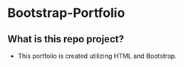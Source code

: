 # Bootstrap-Portfolio
## What is this repo project?

* This portfolio is created utilizing HTML and Bootstrap.